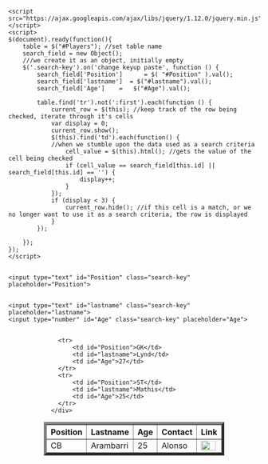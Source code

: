 


<html lang="en">
<head>
  <meta charset="UTF-8">
  <meta http-equiv="X-UA-Compatible" content="IE=edge">
  <meta name="viewport" content="width=device-width, initial-scale=1.0">
  <title>Document</title>
  <style>
    .light {

        background-color: turquoise;
    }
    .dark {

background-color: rgb(224, 69, 64);
}
    .centre{
        display: flex;
        justify-content: center;
    }


    
</style>
  
    <script src="https://ajax.googleapis.com/ajax/libs/jquery/1.12.0/jquery.min.js"></script>
    <script>
    $(document).ready(function(){
        table = $("#Players"); //set table name
        search_field = new Object();
        ///we create it as an object, initially empty
        $('.search-key').on('change keyup paste', function () {
            search_field['Position']      = $( "#Position" ).val();
            search_field['lastname']  = $("#lastname").val();
            search_field['Age']    =   $("#Age").val(); 

            table.find('tr').not(':first').each(function () {
                current_row = $(this); //keep track of the row being checked, iterate through it's cells
                var display = 0;
                current_row.show();
                $(this).find('td').each(function() {
                //when we stumble upon the data used as a search criteria
                    cell_value = $(this).html(); //gets the value of the cell being checked
                    if (cell_value == search_field[this.id] || search_field[this.id] == '') {
                        display++;    
                    }
                });
                if (display < 3) {
                    current_row.hide(); //if this cell is a match, or we no longer want to use it as a search criteria, the row is displayed
                }
            });

        });   
    });
    </script>
</head>
<body class="light">
  <div class="centre">
  
    <input type="text" id="Position" class="search-key" placeholder="Position">
  
  
    <input type="text" id="lastname" class="search-key" placeholder="lastname">
    <input type="number" id="Age" class="search-key" placeholder="Age">
  </div>
    <div class="centre">
    <p></p>
      <div style="overflow-x:auto;">
    <table border="5"
    cellspacing="15"
     id="Players">
        <tr>
            <th class="dark">Position </th>
            <th> Lastname </th> 
            <th> Age</th>
            <th> Contact </th>
            <th> Link </th>
        </tr>
        <tr>
            <td id="Position">CB</td>
            <td id="lastname">Arambarri</td> 
            <td id="Age">25</td>
            <td id="Contact">Alonso</td>
            <td> <a href="Arambarri.html"> <img src="pls.jpg" height="20" width="30"/> </td>
        </tr>

        <tr>
            <td id="Position">GK</td>
            <td id="lastname">Lynd</td> 
            <td id="Age">27</td>
        </tr>
        <tr>
            <td id="Position">ST</td>
            <td id="lastname">Mathis</td> 
            <td id="Age">25</td>
        </tr>
      </div>
